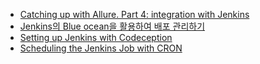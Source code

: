 - [Catching up with Allure. Part 4: integration with Jenkins](http://overtest.me/catching-up-with-allure-part-4-integration-with-jenkins/)
- [Jenkins의 Blue ocean을 활용하여 배포 관리하기](https://novemberde.github.io/devops/2017/10/21/Jenkins.html)
- [Setting up Jenkins with Codeception](https://codeception.com/02-04-2015/setting-up-jenkins-with-codeception.html)
- [Scheduling the Jenkins Job with CRON](https://www.codeproject.com/Articles/1242604/Scheduling-the-Jenkins-Job-with-CRON)